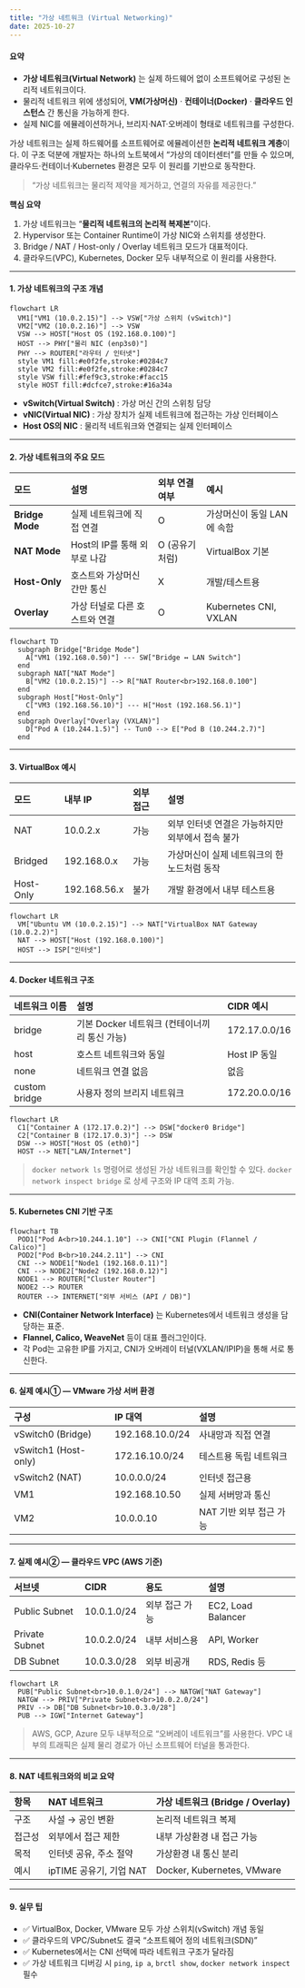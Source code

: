 ```yaml
---
title: "가상 네트워크 (Virtual Networking)"
date: 2025-10-27
---
```


#### 요약
- **가상 네트워크(Virtual Network)** 는 실제 하드웨어 없이 소프트웨어로 구성된 논리적 네트워크이다.  
- 물리적 네트워크 위에 생성되어, **VM(가상머신)** · **컨테이너(Docker)** · **클라우드 인스턴스** 간 통신을 가능하게 한다.  
- 실제 NIC를 에뮬레이션하거나, 브리지·NAT·오버레이 형태로 네트워크를 구성한다.  

가상 네트워크는 실제 하드웨어를 소프트웨어로 에뮬레이션한 **논리적 네트워크 계층**이다.
이 구조 덕분에 개발자는 하나의 노트북에서 “가상의 데이터센터”를 만들 수 있으며,
클라우드·컨테이너·Kubernetes 환경은 모두 이 원리를 기반으로 동작한다.

> “가상 네트워크는 물리적 제약을 제거하고, 연결의 자유를 제공한다.”


**핵심 요약**
1. 가상 네트워크는 “**물리적 네트워크의 논리적 복제본**”이다.  
2. Hypervisor 또는 Container Runtime이 가상 NIC와 스위치를 생성한다.  
3. Bridge / NAT / Host-only / Overlay 네트워크 모드가 대표적이다.  
4. 클라우드(VPC), Kubernetes, Docker 모두 내부적으로 이 원리를 사용한다.  

---

#### 1. 가상 네트워크의 구조 개념

```mermaid
flowchart LR
  VM1["VM1 (10.0.2.15)"] --> VSW["가상 스위치 (vSwitch)"]
  VM2["VM2 (10.0.2.16)"] --> VSW
  VSW --> HOST["Host OS (192.168.0.100)"]
  HOST --> PHY["물리 NIC (enp3s0)"]
  PHY --> ROUTER["라우터 / 인터넷"]
  style VM1 fill:#e0f2fe,stroke:#0284c7
  style VM2 fill:#e0f2fe,stroke:#0284c7
  style VSW fill:#fef9c3,stroke:#facc15
  style HOST fill:#dcfce7,stroke:#16a34a
```

* **vSwitch(Virtual Switch)** : 가상 머신 간의 스위칭 담당
* **vNIC(Virtual NIC)** : 가상 장치가 실제 네트워크에 접근하는 가상 인터페이스
* **Host OS의 NIC** : 물리적 네트워크와 연결되는 실제 인터페이스

---

#### 2. 가상 네트워크의 주요 모드

| 모드              | 설명                  | 외부 연결 여부  | 예시                    |
| :-------------- | :------------------ | :-------- | :-------------------- |
| **Bridge Mode** | 실제 네트워크에 직접 연결      | O         | 가상머신이 동일 LAN에 속함      |
| **NAT Mode**    | Host의 IP를 통해 외부로 나감 | O (공유기처럼) | VirtualBox 기본         |
| **Host-Only**   | 호스트와 가상머신 간만 통신     | X         | 개발/테스트용               |
| **Overlay**     | 가상 터널로 다른 호스트와 연결   | O         | Kubernetes CNI, VXLAN |

```mermaid
flowchart TD
  subgraph Bridge["Bridge Mode"]
    A["VM1 (192.168.0.50)"] --- SW["Bridge ↔ LAN Switch"]
  end
  subgraph NAT["NAT Mode"]
    B["VM2 (10.0.2.15)"] --> R["NAT Router<br>192.168.0.100"]
  end
  subgraph Host["Host-Only"]
    C["VM3 (192.168.56.10)"] --- H["Host (192.168.56.1)"]
  end
  subgraph Overlay["Overlay (VXLAN)"]
    D["Pod A (10.244.1.5)"] -- Tun0 --> E["Pod B (10.244.2.7)"]
  end
```

---

#### 3. VirtualBox 예시

| 모드        | 내부 IP        | 외부 접근 | 설명                          |
| :-------- | :----------- | :---- | :-------------------------- |
| NAT       | 10.0.2.x     | 가능    | 외부 인터넷 연결은 가능하지만 외부에서 접속 불가 |
| Bridged   | 192.168.0.x  | 가능    | 가상머신이 실제 네트워크의 한 노드처럼 동작    |
| Host-Only | 192.168.56.x | 불가    | 개발 환경에서 내부 테스트용             |

```mermaid
flowchart LR
  VM["Ubuntu VM (10.0.2.15)"] --> NAT["VirtualBox NAT Gateway (10.0.2.2)"]
  NAT --> HOST["Host (192.168.0.100)"]
  HOST --> ISP["인터넷"]
```

---

#### 4. Docker 네트워크 구조

| 네트워크 이름       | 설명                            | CIDR 예시       |
| :------------ | :---------------------------- | :------------ |
| bridge        | 기본 Docker 네트워크 (컨테이너끼리 통신 가능) | 172.17.0.0/16 |
| host          | 호스트 네트워크와 동일                  | Host IP 동일    |
| none          | 네트워크 연결 없음                    | 없음            |
| custom bridge | 사용자 정의 브리지 네트워크               | 172.20.0.0/16 |

```mermaid
flowchart LR
  C1["Container A (172.17.0.2)"] --> DSW["docker0 Bridge"]
  C2["Container B (172.17.0.3)"] --> DSW
  DSW --> HOST["Host OS (eth0)"]
  HOST --> NET["LAN/Internet"]
```

> `docker network ls` 명령어로 생성된 가상 네트워크를 확인할 수 있다.
> `docker network inspect bridge` 로 상세 구조와 IP 대역 조회 가능.

---

#### 5. Kubernetes CNI 기반 구조

```mermaid
flowchart TB
  POD1["Pod A<br>10.244.1.10"] --> CNI["CNI Plugin (Flannel / Calico)"]
  POD2["Pod B<br>10.244.2.11"] --> CNI
  CNI --> NODE1["Node1 (192.168.0.11)"]
  CNI --> NODE2["Node2 (192.168.0.12)"]
  NODE1 --> ROUTER["Cluster Router"]
  NODE2 --> ROUTER
  ROUTER --> INTERNET["외부 서비스 (API / DB)"]
```

* **CNI(Container Network Interface)** 는 Kubernetes에서 네트워크 생성을 담당하는 표준.
* **Flannel, Calico, WeaveNet** 등이 대표 플러그인이다.
* 각 Pod는 고유한 IP를 가지고, CNI가 오버레이 터널(VXLAN/IPIP)을 통해 서로 통신한다.

---

#### 6. 실제 예시① — VMware 가상 서버 환경

| 구성                   | IP 대역           | 설명              |
| :------------------- | :-------------- | :-------------- |
| vSwitch0 (Bridge)    | 192.168.10.0/24 | 사내망과 직접 연결      |
| vSwitch1 (Host-only) | 172.16.10.0/24  | 테스트용 독립 네트워크    |
| vSwitch2 (NAT)       | 10.0.0.0/24     | 인터넷 접근용         |
| VM1                  | 192.168.10.50   | 실제 서버망과 통신      |
| VM2                  | 10.0.0.10       | NAT 기반 외부 접근 가능 |

---

#### 7. 실제 예시② — 클라우드 VPC (AWS 기준)

| 서브넷            | CIDR        | 용도       | 설명                 |
| :------------- | :---------- | :------- | :----------------- |
| Public Subnet  | 10.0.1.0/24 | 외부 접근 가능 | EC2, Load Balancer |
| Private Subnet | 10.0.2.0/24 | 내부 서비스용  | API, Worker        |
| DB Subnet      | 10.0.3.0/28 | 외부 비공개   | RDS, Redis 등       |

```mermaid
flowchart LR
  PUB["Public Subnet<br>10.0.1.0/24"] --> NATGW["NAT Gateway"]
  NATGW --> PRIV["Private Subnet<br>10.0.2.0/24"]
  PRIV --> DB["DB Subnet<br>10.0.3.0/28"]
  PUB --> IGW["Internet Gateway"]
```

> AWS, GCP, Azure 모두 내부적으로 “오버레이 네트워크”를 사용한다.
> VPC 내부의 트래픽은 실제 물리 경로가 아닌 소프트웨어 터널을 통과한다.

---

#### 8. NAT 네트워크와의 비교 요약

| 항목  | NAT 네트워크           | 가상 네트워크 (Bridge / Overlay) |
| :-- | :----------------- | :------------------------- |
| 구조  | 사설 → 공인 변환         | 논리적 네트워크 복제                |
| 접근성 | 외부에서 접근 제한         | 내부 가상환경 내 접근 가능            |
| 목적  | 인터넷 공유, 주소 절약      | 가상환경 내 통신 분리               |
| 예시  | ipTIME 공유기, 기업 NAT | Docker, Kubernetes, VMware |

---

#### 9. 실무 팁

- ✅ VirtualBox, Docker, VMware 모두 가상 스위치(vSwitch) 개념 동일
- ✅ 클라우드의 VPC/Subnet도 결국 “소프트웨어 정의 네트워크(SDN)”
- ✅ Kubernetes에서는 CNI 선택에 따라 네트워크 구조가 달라짐
- ✅ 가상 네트워크 디버깅 시 `ping`, `ip a`, `brctl show`, `docker network inspect` 필수




